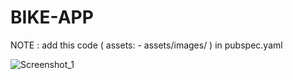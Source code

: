 # BIKE-APP
NOTE : add this code (
assets:
    - assets/images/
  )
  in pubspec.yaml

![Screenshot_1](https://user-images.githubusercontent.com/64466834/135800990-1794b1eb-62f7-419e-b0b4-a9db58bdcf44.png)
